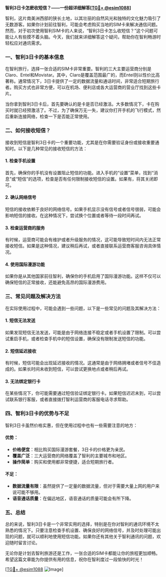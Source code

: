 **智利3日卡怎麽收短信？——一份超详细解答[[TG💪+ @esim1088](https://t.me/s/esim1088)]**

智利，这片南美洲西部的狭长土地，以其壮丽的自然风光和独特的文化魅力吸引了无数游客。如果你计划前往智利，可能会考虑购买当地的SIM卡来解决通信问题。然而，对于初次使用智利SIM卡的人来说，“智利3日卡怎么收短信？”这个问题可能让人有些摸不着头脑。今天，我们就来详细解答这个疑问，帮助你在智利畅游时轻松应对通讯需求。

### 一、智利3日卡的基本信息

在智利旅行，选择一张合适的SIM卡非常重要。智利的三大主要运营商分别是Claro、Entel和Movistar。其中，Claro是覆盖范围最广的，而Entel则以性价比高著称。通常情况下，3日卡提供了一定的数据流量和通话时间，非常适合短期旅行者。购买方式也非常方便，可以在机场、便利店或各大运营商的营业厅找到这些卡片。

当你拿到智利3日卡后，首先要确认的是卡是否已经激活。大多数情况下，卡在购买时就已经预激活了。不过，为了确保万无一失，建议你打开手机的飞行模式，然后重新连接网络，检查一下是否能正常使用。

### 二、如何接收短信？

接收到短信是智利3日卡的一个重要功能，尤其是在你需要验证身份或接收重要通知时。以下是几种常见的接收短信的方法：

#### 1. **检查手机设置**
首先，确保你的手机没有设置阻止短信的功能。进入手机的“设置”菜单，找到“消息”或“短信”的选项，检查是否有任何限制接收短信的设置。如果有，将其关闭即可。

#### 2. **确认网络信号**
短信的接收依赖于良好的网络信号。如果手机显示没有信号或者信号很弱，可能会影响短信的接收。在这种情况下，尝试换个位置或者等待一段时间再试。

#### 3. **检查运营商的服务**
有时候，运营商可能会有维护或者升级服务的情况，这可能导致短时间内无法正常接收短信。如果是这种情况，建议稍后再试，或者直接联系运营商客服咨询具体情况。

#### 4. **使用国际漫游功能**
如果你是从其他国家前往智利，确保你的手机启用了国际漫游功能。这样不仅可以确保短信的正常接收，还能避免高昂的国际漫游费用。

### 三、常见问题及解决方法

在实际使用过程中，可能会遇到一些问题，以下是一些常见的问题及其解决方法：

#### 1. **短信无法发送**
如果发现短信无法发送，可能是由于网络连接不稳定或者手机设置了限制。可以尝试重启手机，或者检查手机中的短信设置，确保没有限制发送短信的功能。

#### 2. **短信延迟接收**
有时候，短信可能会出现延迟接收的情况。这通常是由于网络拥堵或者信号不佳造成的。如果长时间未收到短信，可以尝试更换地点或者稍后再试。

#### 3. **无法绑定银行卡**
在某些情况下，你可能需要通过短信验证绑定银行卡。如果短信迟迟未到，可以尝试联系银行客服，或者直接拨打智利运营商的客服电话寻求帮助。

### 四、智利3日卡的优势与不足

智利3日卡虽然价格实惠，但在使用过程中也有一些需要注意的地方：

#### 优势：
- **价格便宜**：相比购买国际漫游套餐，3日卡的价格更为亲民。
- **覆盖广泛**：三大运营商的网络覆盖了智利的主要城市和地区。
- **操作简单**：购买和使用都非常便捷，适合短期旅行者。

#### 不足：
- **数据流量有限**：虽然提供了一定量的数据流量，但对于需要大量上网的用户来说可能不够用。
- **语音通话质量**：在偏远地区，语音通话的质量可能会有所下降。

### 五、总结

总的来说，智利3日卡是一个非常实用的选择，特别是在你对智利的通讯环境不太熟悉的情况下。只要注意检查手机设置、确保良好的网络信号，并及时处理可能出现的问题，就可以顺利地使用短信功能。如果你还有其他关于智利通讯的问题，欢迎随时留言讨论。

无论你是计划去智利旅游还是工作，一张合适的SIM卡都能让你的旅程更加顺畅。希望这篇文章能为你提供有用的信息，祝你在智利度过一段愉快的时光！

[[TG💪+ @esim1088](https://t.me/s/esim1088) ![Image](https://i.postimg.cc/4NQfJmqS/Snipaste-2025-05-13-00-14-12.png)]